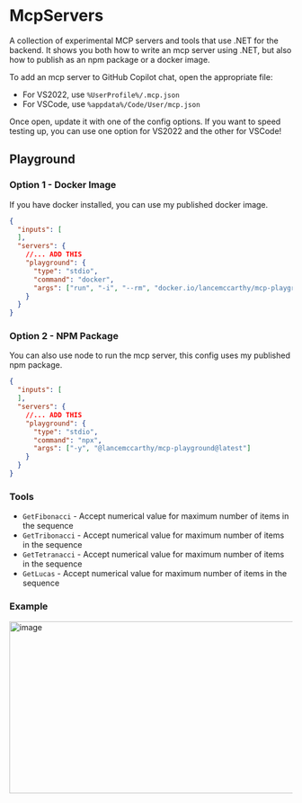 # McpServers

A collection of experimental MCP servers and tools that use .NET for the backend. It shows you both how to write an mcp server using .NET, but also how to publish as an npm package or a docker image.

To add an mcp server to GitHub Copilot chat, open the appropriate file:

- For VS2022, use `%UserProfile%/.mcp.json`
- For VSCode, use `%appdata%/Code/User/mcp.json`

Once open, update it with one of the config options. If you want to speed testing up, you can use one option for VS2022 and the other for VSCode!

## Playground

### Option 1 - Docker Image

If you have docker installed, you can use my published docker image.

```json
{
  "inputs": [
  ],
  "servers": {
    //... ADD THIS
    "playground": {
      "type": "stdio",
      "command": "docker",
      "args": ["run", "-i", "--rm", "docker.io/lancemccarthy/mcp-playground:latest"]
    }
  }
}
```

### Option 2 - NPM Package

You can also use node to run the mcp server, this config uses my published npm package.

```json
{
  "inputs": [
  ],
  "servers": {
    //... ADD THIS
    "playground": {
      "type": "stdio",
      "command": "npx",
      "args": ["-y", "@lancemccarthy/mcp-playground@latest"]
    }
  }
}
```

### Tools

- `GetFibonacci` - Accept numerical value for maximum number of items in the sequence
- `GetTribonacci` - Accept numerical value for maximum number of items in the sequence
- `GetTetranacci` - Accept numerical value for maximum number of items in the sequence
- `GetLucas` - Accept numerical value for maximum number of items in the sequence

### Example

<img width="520" height="306" alt="image" src="https://github.com/user-attachments/assets/7d2dba5f-82a8-4046-9d14-18bdc3053541" />

